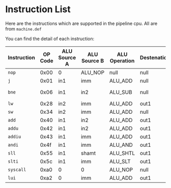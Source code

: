 # Instruction List

Here are the instructions which are supported in the pipeline cpu. All are from `machine.def`

You can find the detail of each instruction:

| Instruction | OP Code | ALU Source A | ALU Source B | ALU Operation | Destenation | Branch |
|-------------|---------|--------------|--------------|---------------|-------------|--------|
| `nop` | 0x00 | 0 | ALU_NOP | null | null |
| `j` | 0x01 | in1 | imm | ALU_ADD | null | jump |
| `bne` | 0x06 | in1 | in2 | ALU_SUB | null | on not zero |
| `lw` | 0x28 | in2 | imm | ALU_ADD | out1 | null |
| `sw` | 0x34 | in2 | imm | ALU_ADD | null | null |
| `add` | 0x40 | in1 | in2 | ALU_ADD | out1 | null |
| `addu` | 0x42 | in1 | in2 | ALU_ADD | out1 | null |
| `addiu` | 0x43 | in1 | imm | ALU_ADD | out1 | null |
| `andi` | 0x4f | in1 | imm | ALU_AND | out1 | null |
| `sll` | 0x55 | in1 | shamt | ALU_SHTL | out1 | null |
| `slti` | 0x5c | in1 | imm | ALU_SLT | out1 | null |
| `syscall` | 0xa0 | 0 | 0 | ALU_NOP | null | null |
| `lui` | 0xa2 | 0 | imm | ALU_ADD | out1 | null |
